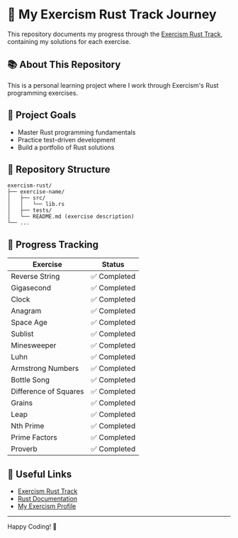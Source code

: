 # 🦀 My Exercism Rust Track Journey

This repository documents my progress through the [Exercism Rust Track](https://exercism.org/tracks/rust), containing my solutions for each exercise.

## 📚 About This Repository

This is a personal learning project where I work through Exercism's Rust programming exercises.

## 🎯 Project Goals

- Master Rust programming fundamentals
- Practice test-driven development
- Build a portfolio of Rust solutions

## 📂 Repository Structure

```
exercism-rust/
├── exercise-name/
│   ├── src/
│   │   └── lib.rs
│   ├── tests/
│   └── README.md (exercise description)
└── ...
```

## 🚀 Progress Tracking

| Exercise | Status |
|----------|--------|
| Reverse String | ✅ Completed |
| Gigasecond | ✅ Completed |
| Clock | ✅ Completed |
| Anagram | ✅ Completed |
| Space Age | ✅ Completed |
| Sublist | ✅ Completed |
| Minesweeper | ✅ Completed |
| Luhn | ✅ Completed |
| Armstrong Numbers | ✅ Completed |
| Bottle Song | ✅ Completed |
| Difference of Squares | ✅ Completed |
| Grains | ✅ Completed |
| Leap | ✅ Completed |
| Nth Prime | ✅ Completed |
| Prime Factors | ✅ Completed |
| Proverb | ✅ Completed |

## 🔗 Useful Links

- [Exercism Rust Track](https://exercism.org/tracks/rust)
- [Rust Documentation](https://doc.rust-lang.org/book/)
- [My Exercism Profile](https://exercism.org/profiles/HugoLorent)

---
Happy Coding! 🦀
